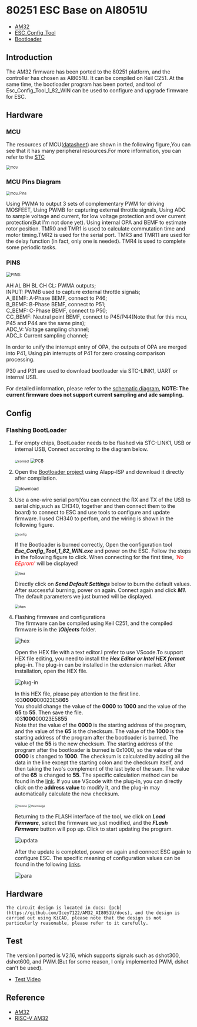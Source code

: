 # 80251 ESC Base on AI8051U

* [AM32](https://github.com/am32-firmware/AM32)<br>
* [ESC_Config_Tool](https://am32.ca/downloads)<br>
* [Bootloader](https://github.com/Icey7122/AM32_Bootloader_AI8051U)<br>


## Introduction
The AM32 firmware has been ported to the 80251 platform, and the controller has chosen as AI8051U. It can be compiled on Keil C251. At the same time, the bootloader program has been ported, and tool of Esc_Config_Tool_1_82_WIN can be used to configure and upgrade firmware for ESC.


## Hardware

### MCU
The resources of MCU([datasheet](https://www.stcaimcu.com/data/download/Datasheet/AI8051U.pdf)) are shown in the following figure,You can see that it has many peripheral resources.For more information, you can refer to the [STC](https://www.stcai.com/)<br>

<img src="docs/image/mcu.png" alt="mcu" style="zoom:70%;" />

### MCU Pins Diagram
<img src="docs/image/mcu_pins.png" alt="mcu_Pins" style="zoom:70%;" />

Using PWMA to output 3 sets of complementary PWM for driving MOSFEET, Using PWMB for capturing external throttle signals, Using ADC to sample voltage and current, for low voltage protection and over current protection(But I'm not done yet). Using internal OPA and BEMF to estimate rotor position. TMR0 and TMR1 is used to calculate commutation time and motor timing.TMR2 is used for the serial port. TMR3 and TMR11 are used for the delay function (in fact, only one is needed). TMR4 is used to complete some periodic tasks.

### PINS
<img src="docs/image/PINS.png" alt="PINS" style="zoom:80%;" />

AH AL BH BL CH CL:  PWMA outputs;<br>
INPUT: PWMB used to capture external throttle signals;<br>
A_BEMF: A-Phase BEMF, connect to P46;<br>
B_BEMF: B-Phase BEMF, connect to P51;<br>
C_BEMF: C-Phase BEMF, connect to P50;<br>
CC_BEMF: Neutral point BEMF, connect to P45/P44(Note that for this mcu, P45 and P44 are the same pins);<br>
ADC_V: Voltage sampling channel;<br>
ADC_I: Current sampling channel;<br>
 
In order to unify the interrupt entry of OPA, the outputs of OPA are merged into P41, Using pin interrupts of P41 for zero crossing comparison processing.

P30 and P31 are used to download bootloader  via STC-LINK1, UART or internal USB.<br>

For detailed information, please refer to the [schematic diagram](docs/sch.pdf), **NOTE: The current firmware does not support current sampling and adc sampling.**


## Config

### Flashing BootLoader
1. For empty chips, BootLoader needs to be flashed via STC-LINK1, USB or internal USB, Connect according to the diagram below.


   <img src="docs/image/connect.jpeg" alt="connect" style="zoom:55%;" />
   <img src="docs/image/PCB.png" alt="PCB" style="zoom:80%;" />


2. Open the [Bootloader project](https://github.com/Icey7122/AM32_Bootloader_AI8051U) using AIapp-ISP and download it directly after compilation.


    <img src="docs/image/download.png" alt="download" style="zoom:80%;" />

3. Use a one-wire serial port(You can connect the RX and TX of the USB to serial chip,such as CH340, together and then connect them to the board) to connect to ESC and use tools to configure and update firmware. I used CH340 to perfom, and the wiring is shown in the following figure.

    <img src="docs/image/config.jpeg" alt="config" style="zoom:55%;" />


    If the Bootloader is burned correctly, Open the configuration tool ***Esc_Config_Tool_1_82_WIN.exe*** and power on the ESC. Follow the steps in the following figure to click. When connecting for the first time, <font color=red>*'No EEprom'*</font> will be displayed!
    
    <img src="docs/image/first.png" alt="first" style="zoom:65%;" />

    Directly click on ***Send Default Settings*** below to burn the default values. After successful burning, power on again. Connect again and click ***M1***. The default parameters we just burned will be displayed.

    <img src="docs/image/then.png" alt="then" style="zoom:65%;" />


4. Flashing firmware and configurations<br>
    The firmware can be compiled using Keil C251, and the compiled firmware is in the ***\Objects*** folder.

    <img src="docs/image/hex.png" alt="hex" style="zoom:100%;" />

    Open the HEX file with a text editor.I prefer to use VScode.To support HEX file editing, you need to install the ***Hex Editor or Intel HEX format*** plug-in. The plug-in can be installed in the extension market. After installation, open the HEX file.

    <img src="docs/image/Plug_in.png" alt="plug-in" style="zoom:100%;" />

    In this HEX file, please pay attention to the first line.<br>
    :03**0000**00023E58**65**<br>
    You should change the value of the **0000** to **1000** and the value of the **65** to **55**. Then save the file.<br>
    :03**1000**00023E58**55**<br>
    Note that the value of the **0000** is the starting address of the program, and the value of the **65** is the checksum. The value of the **1000** is the starting address of the program after the bootloader is burned. The value of the **55** is the new checksum. The starting address of the program after the bootloader is burned is 0x1000, so the value of the **0000** is changed to **1000**. The checksum is calculated by adding all the data in the line except the starting colon and the checksum itself, and then taking the two's complement of the last byte of the sum. The value of the **65** is changed to **55**. The specific calculation method can be found in the [link](https://en.wikipedia.org/wiki/Intel_HEX).
    If you use VScode with the plug-in, you can directly click on the **address value** to modify it, and the plug-in may automatically calculate the new checksum.

    <img src="docs/image/Hexline.png" alt="Hexline" style="zoom:50%;" />
    <img src="docs/image/Hex_change.png" alt="Hexchange" style="zoom:50%;" />
   
   Returning to the FLASH interface of the tool, we click on ***Load Firmware***, select the firmware we just modified, and the ***FLash Firmware*** button will pop up. Click to start updating the program. 

    <img src="docs/image/updata.png" alt="updata" style="zoom:100%;" />


    After the update is completed, power on again and connect ESC again to configure ESC. The specific meaning of configuration values can be found in the following [links](https://github.com/AlkaMotors/AM32-MultiRotor-ESC-firmware/wiki/ESC-Settings-Explained).

    <img src="docs/image/para.png" alt="para" style="zoom:100%;" />

## Hardware
    The circuit design is located in docs: [pcb](https://github.com/Icey7122/AM32_AI8051U/docs), and the design is carried out using KiCAD, please note that the design is not particularly reasonable, please refer to it carefully.

## Test

The version I ported is V2.16, which supports signals such as dshot300, dshot600, and PWM.(But for some reason, I only implemented PWM, dshot can't be used).
* [Test Video](https://www.bilibili.com/video/BV1eZkvYuEUj)

## Reference
* [AM32](https://github.com/am32-firmware/AM32)
* [RISC-V AM32](https://github.com/TianpeiLee/AM32)










